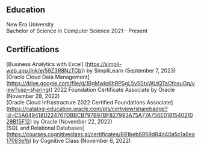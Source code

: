 ## Education
New Era University <br> 
Bachelor of Science in Computer Science 2021 - Present

## Certifications 
[Business Analytics with Excel] (https://simpli-web.app.link/e/59Z3R8NzTCb)) by SimpliLearn (September 7, 2023) <br>
[Oracle Cloud Data Management] (https://drive.google.com/file/d/1BgMwlo6hRPSgL5v5StxWLtQTaOfosuOq/view?usp=sharing)) 2022 Foundation Certificate Associate by Oracle (November 28, 2022)<br>
[Oracle Cloud Infrastracture 2022 Certified Foundations Associate] (https://catalog-education.oracle.com/pls/certview/sharebadge?id=C5A649418D224767DBBCB797B97BF827993A75A77A756E018154021029B15F12) by Oracle (November 22, 2022) <br>
[SQL and Relational Databases] (https://courses.cognitiveclass.ai/certificates/891beb6959d84d40a5c1a6ea17083efb) by Cognitive Class (November 6, 2022) 
